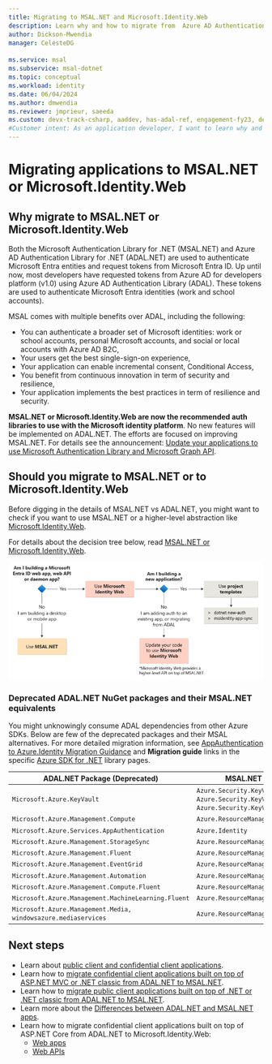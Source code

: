 ```yaml
---
title: Migrating to MSAL.NET and Microsoft.Identity.Web
description: Learn why and how to migrate from  Azure AD Authentication Library for .NET (ADAL.NET) to Microsoft Authentication Library for .NET (MSAL.NET) or Microsoft.Identity.Web
author: Dickson-Mwendia
manager: CelesteDG

ms.service: msal
ms.subservice: msal-dotnet
ms.topic: conceptual
ms.workload: identity
ms.date: 06/04/2024
ms.author: dmwendia
ms.reviewer: jmprieur, saeeda
ms.custom: devx-track-csharp, aaddev, has-adal-ref, engagement-fy23, devx-track-dotnet
#Customer intent: As an application developer, I want to learn why and how to migrate from ADAL.NET and MSAL.NET or Microsoft.Identity.Web libraries.
---
```


# Migrating applications to MSAL.NET or Microsoft.Identity.Web

## Why migrate to MSAL.NET or Microsoft.Identity.Web

Both the Microsoft Authentication Library for .NET (MSAL.NET) and Azure AD Authentication Library for .NET (ADAL.NET) are used to authenticate Microsoft Entra entities and request tokens from Microsoft Entra ID. Up until now, most developers have requested tokens from Azure AD for developers platform (v1.0) using Azure AD Authentication Library (ADAL). These tokens are used to authenticate Microsoft Entra identities (work and school accounts). 

MSAL comes with multiple benefits over ADAL, including the following:

- You can authenticate a broader set of Microsoft identities: work or school accounts, personal Microsoft accounts, and social or local accounts with Azure AD B2C,
- Your users get the best single-sign-on experience,
- Your application can enable incremental consent, Conditional Access,
- You benefit from continuous innovation in term of security and resilience,
- Your application implements the best practices in term of resilience and security.

**MSAL.NET or Microsoft.Identity.Web are now the recommended auth libraries to use with the Microsoft identity platform**. No new features will be implemented on ADAL.NET. The efforts are focused on improving MSAL.NET. For details see the announcement: [Update your applications to use Microsoft Authentication Library and Microsoft Graph API](https://techcommunity.microsoft.com/t5/azure-active-directory-identity/update-your-applications-to-use-microsoft-authentication-library/ba-p/1257363).

## Should you migrate to MSAL.NET or to Microsoft.Identity.Web

Before digging in the details of MSAL.NET vs ADAL.NET, you might want to check if you want to use MSAL.NET or a higher-level abstraction like [Microsoft.Identity.Web](../microsoft-identity-web/index.md).

For details about the decision tree below, read [MSAL.NET or Microsoft.Identity.Web](https://github.com/AzureAD/microsoft-authentication-library-for-dotnet/wiki/MSAL.NET-or-Microsoft.Identity.Web).

!["Block diagram explaining how to choose if you need to use MSAL.NET and Microsoft.Identity.Web or both when migrating from ADAL.NET"](../media/msal-net-migration/decision-diagram.png)


### Deprecated ADAL.NET NuGet packages and their MSAL.NET equivalents

You might unknowingly consume ADAL dependencies from other Azure SDKs. Below are few of the deprecated packages and their MSAL alternatives. For more detailed migration information, see [AppAuthentication to Azure.Identity Migration Guidance](/dotnet/api/overview/azure/app-auth-migration) and **Migration guide** links in the specific [Azure SDK for .NET](/dotnet/api/overview/azure/) library pages.

|  ADAL.NET Package (Deprecated) | MSAL.NET Package (Current) |
| ----------- | ----------- |
| `Microsoft.Azure.KeyVault`| `Azure.Security.KeyVault.Secrets, Azure.Security.KeyVault.Keys, Azure.Security.KeyVault.Certificates`|
| `Microsoft.Azure.Management.Compute`| `Azure.ResourceManager.Compute`|
| `Microsoft.Azure.Services.AppAuthentication`| `Azure.Identity`| 
| `Microsoft.Azure.Management.StorageSync`| `Azure.ResourceManager.StorageSync`| 
| `Microsoft.Azure.Management.Fluent`| `Azure.ResourceManager`| 
| `Microsoft.Azure.Management.EventGrid`| `Azure.ResourceManager.EventGrid`| 
| `Microsoft.Azure.Management.Automation`| `Azure.ResourceManager.Automation`| 
| `Microsoft.Azure.Management.Compute.Fluent`| `Azure.ResourceManager.Compute`|
| `Microsoft.Azure.Management.MachineLearning.Fluent`| `Azure.ResourceManager.MachineLearningCompute`|
| `Microsoft.Azure.Management.Media, windowsazure.mediaservices`| `Azure.ResourceManager.Media`|

## Next steps

- Learn about [public client and confidential client applications](/azure/active-directory/develop/msal-client-applications).
- Learn how to [migrate confidential client applications built on top of ASP.NET MVC or .NET classic from ADAL.NET to MSAL.NET](migrate-confidential-client.md).
- Learn how to [migrate public client applications built on top of .NET or .NET classic from ADAL.NET to MSAL.NET](migrate-public-client.md).
- Learn more about the [Differences between ADAL.NET and MSAL.NET apps](differences-adal-msal-net.md).
- Learn how to migrate confidential client applications built on top of ASP.NET Core from ADAL.NET to Microsoft.Identity.Web:
  -  [Web apps](https://github.com/AzureAD/microsoft-identity-web/wiki/web-apps#migrating-from-previous-versions--adding-authentication)
  -  [Web APIs](https://github.com/AzureAD/microsoft-identity-web/wiki/web-apis)
